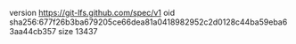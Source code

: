 version https://git-lfs.github.com/spec/v1
oid sha256:677f26b3ba679205ce66dea81a0418982952c2d0128c44ba59eba63aa44cb357
size 13437

